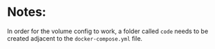 # Notes:

In order for the volume config to work, a folder called `code` needs to be created adjacent to the `docker-compose.yml` file.
